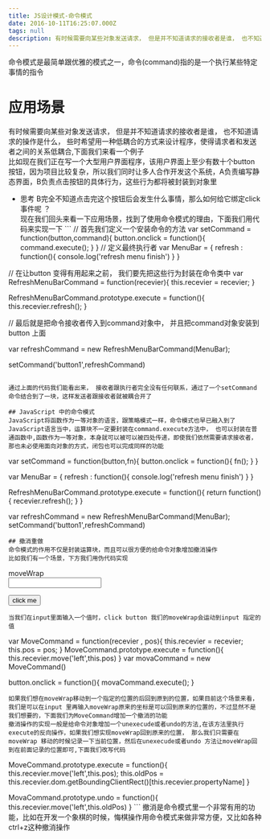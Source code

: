 ```yaml
---
title: JS设计模式-命令模式
date: 2016-10-11T16:25:07.000Z
tags: null
description: 有时候需要向某些对象发送请求， 但是并不知道请求的接收者是谁， 也不知道请求的操作是什么， 些时希望用一种低耦合的方式来设计程序，使得请求者和发送者之间的关系低耦合,下面我们来看一个例子
---
```


命令模式是最简单跟优雅的模式之一，命令(command)指的是一个执行某些特定事情的指令

# 应用场景

有时候需要向某些对象发送请求， 但是并不知道请求的接收者是谁， 也不知道请求的操作是什么， 些时希望用一种低耦合的方式来设计程序，使得请求者和发送者之间的关系低耦合,下面我们来看一个例子<br>
比如现在我们正在写一个大型用户界面程序，该用户界面上至少有数十个button按钮，因为项目比较复杂，所以我们同时让多人合作开发这个系统，A负责编写静态界面，B负责点击按钮的具体行为，这些行为都将被封装到对象里

- 思考 B完全不知道点击完这个按钮后会发生什么事情，那么如何给它绑定click事件呢 ？<br>
  现在我们回头来看一下应用场景，找到了使用命令模式的理由，下面我们用代码来实现一下 ``` // 首先我们定义一个安装命令的方法 var setCommand = function(button,command){ button.onclick = function(){ command.execute(); } } // 定义最终执行者 var MenuBar = { refresh : function(){ console.log('refresh menu finish') } }

// 在让button 变得有用起来之前， 我们要先把这些行为封装在命令类中 var RefreshMenuBarCommand = function(recevier){ this.recevier = recevier; }

RefreshMenuBarCommand.prototype.execute = function(){ this.recevier.refresh(); }

// 最后就是把命令接收者传入到command对象中， 并且把command对象安装到button 上面

var refreshCommand = new RefreshMenuBarCommand(MenuBar);

setCommand('button1',refreshCommand)

```

通过上面的代码我们能看出来， 接收者跟执行者完全没有任何联系，通过了一个setCommand命令结合到了一块，这样发送者跟接收者就被耦合开了

## JavaScript 中的命令模式
JavaScript将函数作为一等对象的语言，跟策略模式一样，命令模式也早已融入到了JavaScript语言当中，运算块不一定要封装在command.execute方法中， 也可以封装在普通函数中,函数作为一等对象，本身就可以被可以被四处传递，即使我们依然需要请求接收者，那也未必使用面向对象的方式，闭包也可以完成同样的功能
```

var setCommand = function(button,fn){ button.onclick = function(){ fn(); } }

var MenuBar = { refresh : function(){ console.log('refresh menu finish') } }

RefreshMenuBarCommand.prototype.execute = function(){ return function(){ recevier.refresh(); } }

var refreshCommand = new RefreshMenuBarCommand(MenuBar); setCommand('button1',refreshCommand)

```
## 撤消重做
命令模式的作用不仅是封装运算块，而且可以很方便的给命令对象增加撤消操作
比如我们有一个场景，下方我们用伪代码实现
```

<div id="moveWrap">moveWrap</div>

<input type="text">



<button>click me</button>

```
当我们在input里面输入一个值时，click button 我们的moveWrap会运动到input 指定的值
```

var MoveCommand = function(recevier , pos){ this.recevier = recevier; this.pos = pos; } MoveCommand.prototype.execute = function(){ this.recevier.move('left',this.pos) } var movaCommand = new MoveCommand()

button.onclick = function(){ movaCommand.execute(); }

```
如果我们想在moveWrap移动到一个指定的位置的后回到原到的位置，如果目前这个场景来看， 我们是可以在input 里再输入moveWrap原来的坐标是可以回到原来的位置的，不过显然不是我们想要的，下面我们为MoveCommand增加一个撤消的功能
撤消操作的实现一般是给命令对象增加一个unexecude或者undo的方法,在该方法里执行execute的反向操作，如果我们想实现moveWrap回到原来的位置， 那么我们只需要在moveWrap 移动的时候记录一下当前位置，然后在unexecude或者undo 方法让moveWrap回到在前面记录的位置即可,下面我们改写代码
```

MoveCommand.prototype.execute = function(){ this.recevier.move('left',this.pos); this.oldPos = this.recevier.dom.getBoundingClientRect()[this.recevier.propertyName] }

MovaCommand.prototype.undo = function(){ this.recevier.move('left',this.oldPos) } ``` 撤消是命令模式里一个非常有用的功能，比如在开发一个象棋的时候，悔棋操作用命令模式来做非常方便，又比如各种ctrl+z这种撤消操作
